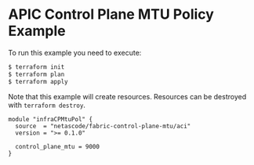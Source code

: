 <!-- BEGIN_TF_DOCS -->
# APIC Control Plane MTU Policy Example

To run this example you need to execute:

```bash
$ terraform init
$ terraform plan
$ terraform apply
```

Note that this example will create resources. Resources can be destroyed with `terraform destroy`.

```hcl
module "infraCPMtuPol" {
  source  = "netascode/fabric-control-plane-mtu/aci"
  version = ">= 0.1.0"

  control_plane_mtu = 9000
}
```
<!-- END_TF_DOCS -->